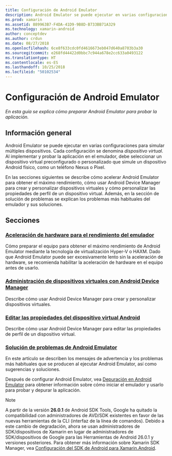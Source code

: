 ```yaml
---
title: Configuración de Android Emulator
description: Android Emulator se puede ejecutar en varias configuraciones para simular múltiples dispositivos. En esta guía se explica cómo preparar Android Emulator para probar la aplicación.
ms.prod: xamarin
ms.assetid: 889963B7-F4DA-41D9-9B8D-B733BB71A329
ms.technology: xamarin-android
author: conceptdev
ms.author: crdun
ms.date: 08/27/2018
ms.openlocfilehash: 6ce8f633cdc0fd4616673eb047d640a8703b3a30
ms.sourcegitcommit: e268fd44422d0bbc7c944a678e2cc633a0493122
ms.translationtype: HT
ms.contentlocale: es-ES
ms.lasthandoff: 10/25/2018
ms.locfileid: "50102534"
---
```

# <a name="android-emulator-setup"></a>Configuración de Android Emulator

_En esta guía se explica cómo preparar Android Emulator para probar la aplicación._


## <a name="overview"></a>Información general

Android Emulator se puede ejecutar en varias configuraciones para simular múltiples dispositivos. Cada configuración se denomina _dispositivo virtual_. Al implementar y probar la aplicación en el emulador, debe seleccionar un dispositivo virtual preconfigurado o personalizado que simule un dispositivo Android físico, como un teléfono Nexus o Pixel.

En las secciones siguientes se describe cómo acelerar Android Emulator para obtener el máximo rendimiento, cómo usar Android Device Manager para crear y personalizar dispositivos virtuales y cómo personalizar las propiedades de perfil de un dispositivo virtual. Además, en la sección de solución de problemas se explican los problemas más habituales del emulador y sus soluciones.

## <a name="sections"></a>Secciones

### <a name="hardware-acceleration-for-emulator-performanceandroidget-startedinstallationandroid-emulatorhardware-accelerationmd"></a>[Aceleración de hardware para el rendimiento del emulador](~/android/get-started/installation/android-emulator/hardware-acceleration.md)

Cómo preparar el equipo para obtener el máximo rendimiento de Android Emulator mediante la tecnología de virtualización Hyper-V o HAXM. Dado que Android Emulator puede ser excesivamente lento sin la aceleración de hardware, se recomienda habilitar la aceleración de hardware en el equipo antes de usarlo.

### <a name="managing-virtual-devices-with-the-android-device-managerandroidget-startedinstallationandroid-emulatordevice-managermd"></a>[Administración de dispositivos virtuales con Android Device Manager](~/android/get-started/installation/android-emulator/device-manager.md)

Describe cómo usar Android Device Manager para crear y personalizar dispositivos virtuales.

### <a name="editing-android-virtual-device-propertiesandroidget-startedinstallationandroid-emulatordevice-propertiesmd"></a>[Editar las propiedades del dispositivo virtual Android](~/android/get-started/installation/android-emulator/device-properties.md)

Describe cómo usar Android Device Manager para editar las propiedades de perfil de un dispositivo virtual.

### <a name="android-emulator-troubleshootingandroidget-startedinstallationandroid-emulatortroubleshootingmd"></a>[Solución de problemas de Android Emulator](~/android/get-started/installation/android-emulator/troubleshooting.md)

En este artículo se describen los mensajes de advertencia y los problemas más habituales que se producen al ejecutar Android Emulator, así como sugerencias y soluciones.

Después de configurar Android Emulator, vea [Depuración en Android Emulator](~/android/deploy-test/debugging/debug-on-emulator.md) para obtener información sobre cómo iniciar el emulador y usarlo para probar y depurar la aplicación.


> [!NOTE]
> A partir de la versión **26.0.1** de Android SDK Tools, Google ha quitado la compatibilidad con administradores de AVD/SDK existentes en favor de las nuevas herramientas de la CLI (interfaz de la línea de comandos). Debido a este cambio de degradación, ahora se usan administradores de SDK/dispositivos de Xamarin en lugar de administradores de SDK/dispositivos de Google para las Herramientas de Android 26.0.1 y versiones posteriores. Para obtener más información sobre Xamarin SDK Manager, vea [Configuración del SDK de Android para Xamarin.Android](~/android/get-started/installation/android-sdk.md).

